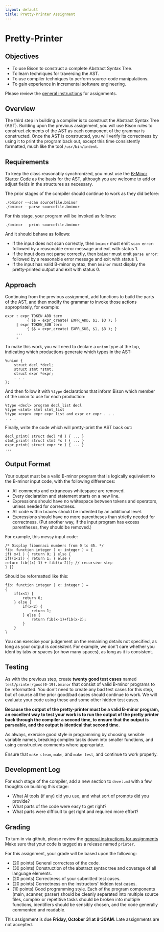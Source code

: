 ```yaml
---
layout: default
title: Pretty-Printer Assignment
---
```


# Pretty-Printer

## Objectives

-  To use Bison to construct a complete Abstract Syntax Tree.
-  To learn techniques for traversing the AST.
-  To use compiler techniques to perform source-code manipulations.
-  To gain experience in incremental software engineering.

Please review the [general instructions](general) for assignments.

## Overview

The third step in building a compiler is to construct the Abstract Syntax Tree (AST).
Building upon the previous assignment, you will use Bison rules to construct
elements of the AST as each component of the grammar is constructed.
Once the AST is constructed, you will verify its correctness by using it
to print the program back out, except this time consistently formatted,
much like the tool `/usr/bin/indent`.

## Requirements

To keep the class reasonably synchronized, you must use the
[B-Minor Starter Code](https://github.com/dthain-courses/compiler-starter-code) as the basis for the AST, although you are welcome
to add or adjust fields in the structures as necessary.

The prior stages of the compiler should continue to work as they did before:
```
./bminor --scan sourcefile.bminor
./bminor --parse sourcefile.bminor
```

For this stage, your program will be invoked as follows:
```
./bminor --print sourcefile.bminor
```

And it should behave as follows:

-  If the input does not scan correctly, then `bminor` must emit `scan error:` followed by a reasonable error message and exit with status 1.
-  If the input does not parse correctly, then `bminor` must emit `parse error:` followed by a reasonable error message and exit with status 1.
-  If the input has valid B-minor syntax, then `bminor` must display the pretty-printed output and exit with status 0.

## Approach

Continuing from the previous assignment, add functions to build the
parts of the AST, and then modify the grammar to invoke those actions
appropriately, for example:

```
expr : expr TOKEN_ADD term
          { $$ = expr_create( EXPR_ADD, $1, $3 ); }
     | expr TOKEN_SUB term
          { $$ = expr_create( EXPR_SUB, $1, $3 ); }
     ...
     ;
```

To make this work, you will need to declare a `union`
type at the top, indicating which productions generate which
types in the AST:

```
%union {
	struct decl *decl;
	struct stmt *stmt;
	struct expr *expr;
	. . .
};
```

And then follow it with `%type` declarations that inform
Bison which member of the union to use for each production:

```
%type <decl> program decl_list decl
%type <stmt> stmt stmt_list
%type <expr> expr expr_list and_expr or_expr . . .
. . .
```

Finally, write the code which will pretty-print the AST back out:

```
decl_print( struct decl *d ) { ... }
stmt_print( struct stmt *s ) { ... }
expr_print( struct expr *e ) { ... }
...
```

## Output Format

Your output must be a valid B-minor program that is logically
equivalent to the B-minor input code, with the following differences:

-  All comments and extraneous whitespace are removed.
-  Every declaration and statement starts on a new line.
-  Expressions should have no whitespace between tokens and operators, unless needed for correctness.
-  All code within braces should be indented by an additional level.
-  Expressions should have no more parentheses than strictly needed for correctness.  (Put another way, if the input program has excess parentheses, they should be removed.)

For example, this messy input code:

```
/* Display fibonnaci numbers from 0 to 45. */
fib: function integer ( x: integer ) = {
if( x<1 ) { return 0; } else {
if((x<2)) { return 1; } else {
return fib((x)-1) + fib((x-2)); // recursive step
} }}
```

Should be reformatted like this:
```
fib: function integer ( x: integer ) =
{
	if(x<1) {
		return 0;
	} else {
		if(x<2) {
			return 1;
		} else {
			return fib(x-1)+fib(x-2);
		}
	}
}
```

You can exercise your judgement on the remaining details not specified,
as long as your output is *consistent*.  For example, we don't care
whether you ident by tabs or spaces (or how many spaces), as long as it is consistent.

## Testing

As with the previous step, create **twenty good test cases** named `test/printer/good[0-19].bminor`
that consist of valid B-minor programs to be reformatted.  You don't need to create any bad test
cases for this step, but of course all the prior good/bad cases should continue to work.
We will evaluate your code using these and some other hidden test cases.

**Because the output of the pretty-printer must be a valid B-minor program,
an excellent way to test your work is to run the output of the pretty
printer back through the compiler a second time, to ensure that the
output is parseable, and the output is identical that second time.**

As always, exercise good style in programming by choosing sensible
variable names, breaking complex tasks down into smaller functions,
and using constructive comments where appropriate.

Ensure that `make clean`, `make`, and `make test`, and continue to work properly.

## Development Log

For each stage of the compiler, add a new section to `devel.md` with a few thoughts on building this stage:
- What AI tools (if any) did you use, and what sort of prompts did you provide?
- What parts of the code were easy to get right?
- What parts were difficult to get right and required more effort?

## Grading

To turn in via github, please review the [general instructions for assignments](general)  Make sure that your code is tagged as a release named `printer`.

For this assignment, your grade will be based upon the following:

-  (20 points) General correctess of the code.
-  (30 points) Construction of the abstract syntax tree and coverage of all language elements.
-  (20 points) Correctness of your submitted test cases.
-  (20 points) Correctness on the instructors' hidden test cases.
-  (10 points) Good programming style.  Each of the program components (main, scanner, parser) should be cleanly separated into multiple source files, complex or repetitive tasks should be broken into multiple functions, identifiers should be sensibly chosen, and the code generally commented and readable.

This assignment is due **Friday, October 31 at 9:30AM**.  Late assignments are not accepted.
